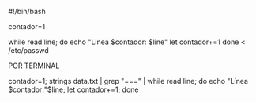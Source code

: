 #!/bin/bash

contador=1

while read line; do
	echo "Linea $contador: $line"
	let contador+=1
done < /etc/passwd



POR TERMINAL

contador=1; strings data.txt | grep "===" | while read line; do echo "Línea $contador:"$line; let contador+=1; done
